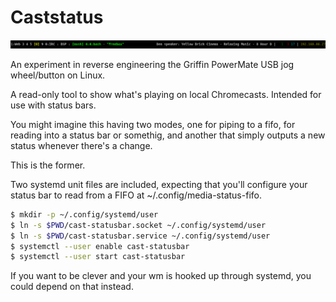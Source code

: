 Caststatus
======

![](example-bar.png)

An experiment in reverse engineering the Griffin PowerMate USB jog
wheel/button on Linux.

A read-only tool to show what's playing on local Chromecasts. Intended for use
with status bars.

You might imagine this having two modes, one for piping to a fifo, for
reading into a status bar or somethig, and another that simply outputs a new
status whenever there's a change.

This is the former.

Two systemd unit files are included, expecting that you'll configure your
status bar to read from a FIFO at ~/.config/media-status-fifo.

```bash
$ mkdir -p ~/.config/systemd/user
$ ln -s $PWD/cast-statusbar.socket ~/.config/systemd/user
$ ln -s $PWD/cast-statusbar.service ~/.config/systemd/user
$ systemctl --user enable cast-statusbar
$ systemctl --user start cast-statusbar
```

If you want to be clever and your wm is hooked up through systemd, you could
depend on that instead.
